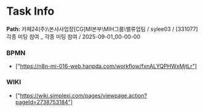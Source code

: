 # Task Info

**Path:** 카페24(주)\본사사업장\[CG]MI본부\MIH그룹\밸류업팀 / sylee03 / [331077] 각종 미팅 참여 _ 각종 미팅 참여 / 2025-09-01_00-00-00

### BPMN
- ["https://n8n-mi-016-web.hanpda.com/workflow/fxnALYQPHWxMjtLr"]

### WIKI
- ["https://wiki.simplexi.com/pages/viewpage.action?pageId=2738753184"]

